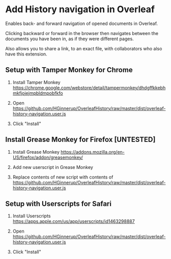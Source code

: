 # Add History navigation in Overleaf
Enables back- and forward navigation of opened documents in Overleaf.

Clicking backward or forward in the browser then navigates between the documents you have been in, as if they were different pages.

Also allows you to share a link, to an exact file, with collaborators who also have this extension.

## Setup with Tamper Monkey for Chrome
1. Install Tamper Monkey
    https://chrome.google.com/webstore/detail/tampermonkey/dhdgffkkebhmkfjojejmpbldmpobfkfo

2. Open https://github.com/HGinnerup/OverleafHistory/raw/master/dist/overleaf-history-navigation.user.js

3. Click "Install"

## Install Grease Monkey for Firefox [UNTESTED]
1. Install Grease Monkey
    https://addons.mozilla.org/en-US/firefox/addon/greasemonkey/

2. Add new userscript in Grease Monkey

3. Replace contents of new script with contents of https://github.com/HGinnerup/OverleafHistory/raw/master/dist/overleaf-history-navigation.user.js


## Setup with Userscripts for Safari
1. Install Userscripts
    https://apps.apple.com/us/app/userscripts/id1463298887

2. Open https://github.com/HGinnerup/OverleafHistory/raw/master/dist/overleaf-history-navigation.user.js

3. Click "Install"